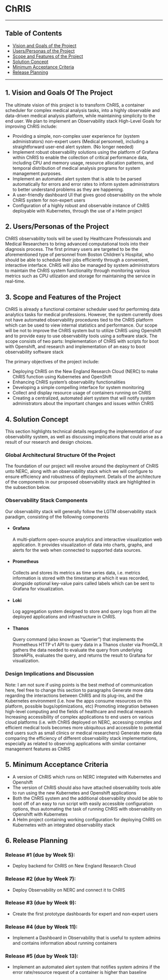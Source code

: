 # ChRIS
---
## Table of Contents

- [Vision and Goals of the Project](#1-vision-and-goals-of-the-project)
- [Users/Personas of the Project](#2-userspersonas-of-the-project)
- [Scope and Features of the Project](#3-scope-and-features-of-the-project)
- [Solution Concept](#4-solution-concept)
- [Minimum Acceptance Criteria](#5-minimum-acceptance-criteria)
- [Release Planning](#6-release-planning)



---
## 1. Vision and Goals Of The Project

The ultimate vision of this project is to transform ChRIS, a container scheduler for complex medical analysis tasks, into a highly observable and data-driven medical analysis platform, while maintaining simplicity to the end user. We plan to implement an Observability stack 
High-Level Goals for improving ChRIS include:
- Providing a simple, non-complex user experience for (system administrators) non-expert users (Medical personnel), including a straightforward user-end alert system. (No longer needed)
- Implement robust observability solutions using the platform of Grafana within ChRIS to enable the collection of critical performance data, including CPU and memory usage, resource allocation patterns, and temporal distribution of medical analysis programs for system management purposes.
- Implement an automated alert system that is able to be parsed automatically for errors and error rates to inform system administrators to better understand problems as they are happening.
- A user-friendly dashboard UI that gives good observability on the whole ChRIS system for non-expert users
- Configuration of a highly robust and observable instance of ChRIS deployable with Kubernetes, through the use of a Helm project

## 2. Users/Personas of the Project
ChRIS observability tools will be used by Healthcare Professionals and Medical Researchers to bring advanced computational tools into their diagnosis process. The first primary users are targeted to be the aforementioned type of personnel from Boston Children's Hospital, who should be able to schedule their jobs efficiently through a convenient, interactive interface. ChRIS will also be managed by system administrators to maintain the ChRIS system functionality through monitoring various metrics such as CPU utlization and storage for maintaining the service in real-time.

## 3. Scope and Features of the Project

ChRIS is already a functional container scheduler used for performing data analytics tasks for medical professions. However, the system currently does not have automated observability procedures tied to the ChRIS platform which can be used to view internal statistics and performance. Our scope will be not to improve the ChRIS system but to utilize ChRIS using Openshift and to provide easy to use observability tools using a software stack.
The scope consists of two parts: Implementation of ChRIS with scripts for boot with Openshift, and research and implementation of an easy to boot observability software stack


The primary objectives of the project include:
- Deploying ChRIS on the New England Research Cloud (NERC) to make ChRIS function using Kubernetes and OpenShift
- Enhancing ChRIS system’s observability functionalities
- Developing a simple compelling interface for system monitoring
- Collect and display resource usage of containers running on ChRIS
- Creating a centralized, automated alert system that will notify system administrators about the important changes and issues within ChRIS

## 4. Solution Concept

This section highlights technical details regarding the implementation of our observability system, as well as discussing implications that could arise as a result of our research and design choices.
### Global Architectural Structure Of the Project
The foundation of our project will revolve around the deployment of ChRIS unto NERC, along with an observability stack which we will configure to ensure efficiency and robustness of deployment. Details of the architecture of the components in our proposed observability stack are highlighted in the subsection below.
### Observability Stack Components
Our observability stack will generally follow the LGTM observability stack paradigm, consisting of the following components

- #### Grafana
  A multi-platform open-source analytics and interactive visualization web application. It provides visualization of data into charts, graphs, and alerts for the web when connected to supported data sources.
- #### Prometheus
  Collects and stores its metrics as time series data, i.e. metrics information is stored with the timestamp at which it was recorded, alongside optional key-value pairs called labels which can be sent to Grafana for visualization.
- #### Loki
  Log aggregation system designed to store and query logs from all the deployed applications and infrastructure in ChRIS.
- #### Thanos
  Query command (also known as “Querier”) that implements the Prometheus HTTP v1 API to query data in a Thanos cluster via PromQL.It gathers the data needed to evaluate the query from underlying StoreAPIs, evaluates the query, and returns the result to Grafana for visualization.
  
### Design Implications and Discussion
Note: I am not sure if using points is the best method of communication here, feel free to change this section to paragraphs
Generate more data regarding the interactions between ChRIS and its plug-ins, and the Kubernetes environment (i.e. how the apps consume resources on this platform, possible bugs/optimizations, etc)
Promoting integration between high-level computing and the fields of healthcare and medical research
Increasing accessibility of complex applications to end users on various cloud platforms (i.e. with ChRIS deployed on NERC, accessing complex and efficient medical tools becomes more ubiquitous and accessible to potential end users such as small clinics or medical researchers)
Generate more data comparing the efficiency of different observability stack implementations, especially as related to observing applications with similar container management features as ChRIS

## 5. Minimum Acceptance Criteria

- A version of ChRIS which runs on NERC integrated with Kubernetes and Openshift
- The version of ChRIS should also have attached observability tools able to run using the new Kubernetes and Openshift applications
- Both the ChRIS system and the additional observability should be able to boot off of an easy to run script with easily accessible configuration options, thus automating the task of running ChRIS with observability on Openshift with Kubernetes
- A Helm project containing working configuration for deploying ChRIS on Kubernetes with an integrated observability stack

## 6. Release Planning

### Release #1 (due by Week 5):

- Deploy backend for ChRIS on New England Research Cloud

### Release #2 (due by Week 7):

- Deploy Observability on NERC and connect it to ChRIS

### Release #3 (due by Week 9):

- Create the first prototype dashboards for expert and non-expert users

### Release #4 (due by Week 11):

- Implement a Dashboard in Observability that is useful to system admins and contains information about running containers

### Release #5 (due by Week 13):

- Implement an automated alert system that notifies system admins if the error rate/resource request of a container is higher than baseline


